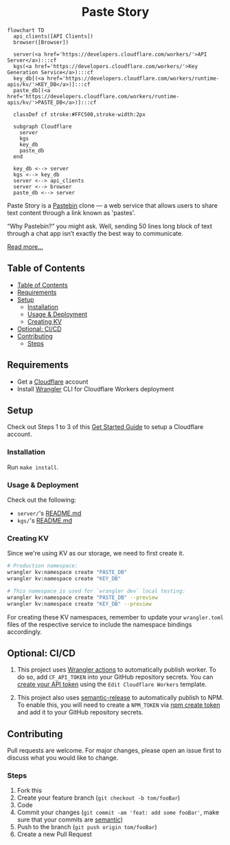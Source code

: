 <h1 align="center"><strong>Paste Story</strong></h1>

```mermaid
flowchart TD
  api_clients([API Clients])
  browser([Browser])

  server(<a href='https://developers.cloudflare.com/workers/'>API Server</a>):::cf
  kgs(<a href='https://developers.cloudflare.com/workers/'>Key Generation Service</a>):::cf
  key_db[(<a href='https://developers.cloudflare.com/workers/runtime-apis/kv/'>KEY_DB</a>)]:::cf
  paste_db[(<a href='https://developers.cloudflare.com/workers/runtime-apis/kv/'>PASTE_DB</a>)]:::cf

  classDef cf stroke:#FFC500,stroke-width:2px

  subgraph Cloudflare
    server
    kgs
    key_db
    paste_db
  end

  key_db <--> server
  kgs <--> key_db
  server <--> api_clients
  server <--> browser
  paste_db <--> server
```

Paste Story is a [Pastebin](https://pastebin.com/) clone — a web service that allows users to share text content through a link known as 'pastes'.

“Why Pastebin?” you might ask. Well, sending 50 lines long block of text through a chat app isn’t exactly the best way to communicate.

[Read more...](https://jerrynsh.com/how-to-build-a-pastebin-clone-for-free/)

## Table of Contents

- [Table of Contents](#table-of-contents)
- [Requirements](#requirements)
- [Setup](#setup)
  - [Installation](#installation)
  - [Usage & Deployment](#usage--deployment)
  - [Creating KV](#creating-kv)
- [Optional: CI/CD](#optional-cicd)
- [Contributing](#contributing)
  - [Steps](#steps)

## Requirements

-   Get a [Cloudflare](https://www.cloudflare.com/) account
-   Install [Wrangler](https://github.com/cloudflare/wrangler#installation) CLI for Cloudflare Workers deployment

## Setup

Check out Steps 1 to 3 of this [Get Started Guide](https://developers.cloudflare.com/workers/get-started/guide) to setup a Cloudflare account.

### Installation

Run `make install`.

### Usage & Deployment

Check out the following:

-   `server/`'s [README.md](./server/README.md)
-   `kgs/`'s [README.md](./kgs/README.md)

### Creating KV

Since we're using KV as our storage, we need to first create it.

```sh
# Production namespace:
wrangler kv:namespace create "PASTE_DB"
wrangler kv:namespace create "KEY_DB"

# This namespace is used for `wrangler dev` local testing:
wrangler kv:namespace create "PASTE_DB" --preview
wrangler kv:namespace create "KEY_DB" --preview
```

For creating these KV namespaces, remember to update your `wrangler.toml` files of the respective service to include the namespace bindings accordingly.

## Optional: CI/CD

1. This project uses [Wrangler actions](https://github.com/marketplace/actions/deploy-to-cloudflare-workers-with-wrangler) to automatically publish worker. To do so, add `CF_API_TOKEN` into your GitHub repository secrets. You can [create your API token](https://dash.cloudflare.com/profile/api-tokens) using the `Edit Cloudflare Workers` template.

2. This project also uses [semantic-release](https://github.com/semantic-release/npm) to automatically publish to NPM. To enable this, you will need to create a `NPM_TOKEN` via [npm create token](https://docs.npmjs.com/getting-started/working_with_tokens#how-to-create-new-tokens) and add it to your GitHub repository secrets.

## Contributing

Pull requests are welcome. For major changes, please open an issue first to discuss what you would like to change.

### Steps

1. Fork this
2. Create your feature branch (`git checkout -b tom/fooBar`)
3. Code
4. Commit your changes (`git commit -am 'feat: add some fooBar'`, make sure that your commits are [semantic](https://gist.github.com/joshbuchea/6f47e86d2510bce28f8e7f42ae84c716))
5. Push to the branch (`git push origin tom/fooBar`)
6. Create a new Pull Request
